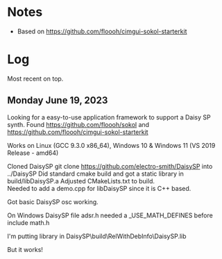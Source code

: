 # Notes
* Based on https://github.com/floooh/cimgui-sokol-starterkit
# Log
Most recent on top.
## Monday June 19, 2023
Looking for a easy-to-use application framework to support a Daisy SP synth.  Found https://github.com/floooh/sokol and https://github.com/floooh/cimgui-sokol-starterkit

Works on Linux (GCC 9.3.0 x86_64), Windows 10 & Windows 11 (VS 2019 Release - amd64)

Cloned DaisySP  git clone https://github.com/electro-smith/DaisySP into ../DaisySP
Did standard cmake build and got a static library in build/libDaisySP.a
Adjusted CMakeLists.txt to build.  
Needed to add a demo.cpp for libDaisySP since it is C++ based.

Got basic DaisySP osc working.

On Windows DaisySP file adsr.h needed a _USE_MATH_DEFINES before include math.h

I'm putting library in DaisySP\build\RelWithDebInfo\DaisySP.lib

But it works!